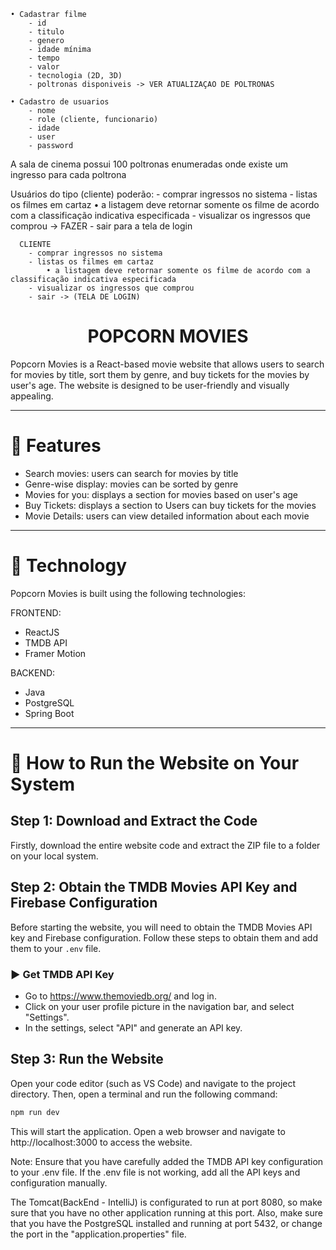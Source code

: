 	• Cadastrar filme
		- id
		- titulo
		- genero
		- idade mínima
		- tempo
		- valor
		- tecnologia (2D, 3D)
		- poltronas disponiveis -> VER ATUALIZAÇAO DE POLTRONAS

	• Cadastro de usuarios
		- nome
		- role (cliente, funcionario)
		- idade
		- user
		- password
		

A sala de cinema possui 100 poltronas enumeradas onde existe um ingresso para cada poltrona

Usuários do tipo (cliente) poderão:
	- comprar ingressos no sistema
	- listas os filmes em cartaz
		• a listagem deve retornar somente os filme de acordo com a classificação indicativa especificada
	- visualizar os ingressos que comprou -> FAZER
	- sair para a tela de login

      CLIENTE
		- comprar ingressos no sistema
		- listas os filmes em cartaz
			• a listagem deve retornar somente os filme de acordo com a classificação indicativa especificada
		- visualizar os ingressos que comprou
		- sair -> (TELA DE LOGIN)

<h1 align="center">POPCORN MOVIES</h1>
Popcorn Movies is a React-based movie website that allows users to search for movies by title, sort them by genre, and buy tickets for the movies by user's age. The website is designed to be user-friendly and visually appealing.
<hr/>

# 🍿 Features 

- Search movies: users can search for movies by title
- Genre-wise display: movies can be sorted by genre
- Movies for you: displays a section for movies based on user's age
- Buy Tickets: displays a section to Users can buy tickets for the movies
- Movie Details: users can view detailed information about each movie

<hr/>

# 🍿 Technology

Popcorn Movies is built using the following technologies:

FRONTEND:
- ReactJS
- TMDB API
- Framer Motion

BACKEND:
- Java
- PostgreSQL
- Spring Boot

<hr/>

# 🍿 How to Run the Website on Your System

## Step 1: Download and Extract the Code

Firstly, download the entire website code and extract the ZIP file to a folder on your local system.

## Step 2: Obtain the TMDB Movies API Key and Firebase Configuration

Before starting the website, you will need to obtain the TMDB Movies API key and Firebase configuration. Follow these steps to obtain them and add them to your `.env` file.

### ▶️ Get TMDB API Key 

- Go to https://www.themoviedb.org/ and log in.
- Click on your user profile picture in the navigation bar, and select "Settings".
- In the settings, select "API" and generate an API key.

## Step 3: Run the Website

Open your code editor (such as VS Code) and navigate to the project directory. Then, open a terminal and run the following command:

```bash
npm run dev
```
This will start the application. Open a web browser and navigate to http://localhost:3000 to access the website.

Note: Ensure that you have carefully added the TMDB API key configuration to your .env file. If the .env file is not working, add all the API keys and configuration manually.

The Tomcat(BackEnd - IntelliJ) is configurated to run at port 8080, so make sure that you have no other application running at this port. Also, make sure that you have the PostgreSQL installed and running at port 5432, or change the port in the "application.properties" file.
